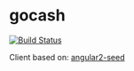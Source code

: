 # gocash

[![Build Status](https://travis-ci.org/gitu/gocash.svg?branch=master)](https://travis-ci.org/gitu/gocash)

Client based on: [angular2-seed](https://github.com/mgechev/angular2-seed)

